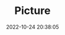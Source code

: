 ---
weight: 1
images:
- /images/edited/155.jpeg
title: Picture
date: 2022-10-24 20:38:05
tags: [luminarneo,work,ILCE7M3,28.0,person,bench]
---